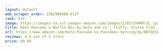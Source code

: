 ```yaml
---
layout: default 
﻿web_scraper_order: 1582906608-6137
rank: #19
image: https://images-na.ssl-images-amazon.com/images/I/81Y1hHM8rZL.jpg
title: Keto Pancake & Waffle Mix by Keto and Co | Fluffy, Gluten Free, Low Carb Pancakes | 2.0g Net Carbs…
url: https://www.amazon.com/Keto-Pancake-Co-Pancakes-Serving/dp/B07QZSFQ59/ref=zg_mw_grocery_19?_encoding=UTF8&psc=1&refRID=60J9MNPBBWB8RKQXQSF9
reviews: 4.0 out of 5 stars
price: $9.99 
---
```

